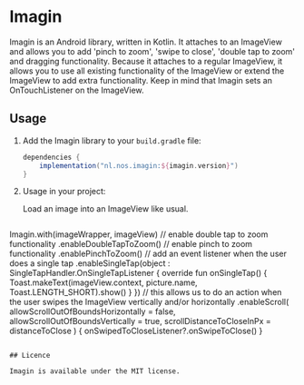 # Imagin

Imagin is an Android library, written in Kotlin. It attaches to an ImageView and allows you to add 'pinch to zoom', 'swipe to close', 'double tap to zoom' and dragging functionality. Because it attaches to a regular ImageView, it allows you to use all existing functionality of the ImageView or extend the ImageView to add extra functionality. Keep in mind that Imagin sets an OnTouchListener on the ImageView.

## Usage

1. Add the Imagin library to your `build.gradle` file:

   ```gradle
   dependencies {
       implementation("nl.nos.imagin:${imagin.version}")
   }
   ```

2. Usage in your project:

    Load an image into an ImageView like usual.

   ```kotlin
Imagin.with(imageWrapper, imageView)
    // enable double tap to zoom functionality
    .enableDoubleTapToZoom()
    // enable pinch to zoom functionality
    .enablePinchToZoom()
    // add an event listener when the user does a single tap
    .enableSingleTap(object : SingleTapHandler.OnSingleTapListener {
        override fun onSingleTap() {
            Toast.makeText(imageView.context, picture.name, Toast.LENGTH_SHORT).show()
        }
    })
    // this allows us to do an action when the user swipes the ImageView vertically and/or horizontally
    .enableScroll(
        allowScrollOutOfBoundsHorizontally = false,
        allowScrollOutOfBoundsVertically = true,
        scrollDistanceToCloseInPx = distanceToClose
    ) {
        onSwipedToCloseListener?.onSwipeToClose()
    }
   ```

## Licence

Imagin is available under the MIT license.